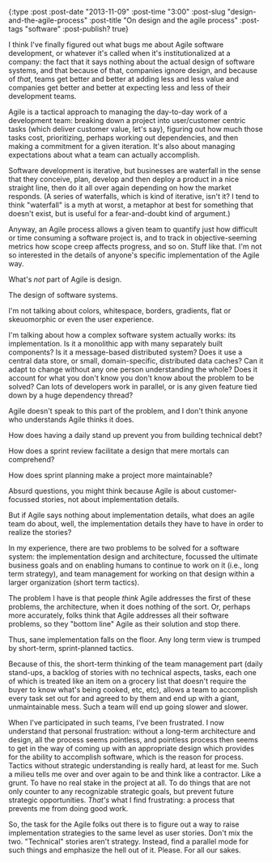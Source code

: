 {:type :post
 :post-date "2013-11-09"
 :post-time "3:00"
 :post-slug "design-and-the-agile-process"
 :post-title "On design and the agile process"
 :post-tags "software"
 :post-publish? true}

I think I've finally figured out what bugs me about Agile software
development, or whatever it's called when it's institutionalized at a
company: the fact that it says nothing about the actual design of
software systems, and that because of that, companies ignore design,
and because of _that_, teams get better and better at adding less and
less value and companies get better and better at expecting less and
less of their development teams.

Agile is a tactical approach to managing the day-to-day work of a
development team: breaking down a project into user/customer centric
tasks (which deliver customer value, let's say), figuring out how much
those tasks cost, prioritizing, perhaps working out dependencies, and
then making a commitment for a given iteration. It's also about
managing expectations about what a team can actually accomplish.

Software development is iterative, but businesses are waterfall in the
sense that they conceive, plan, develop and then deploy a product in a
nice straight line, then do it all over again depending on how the
market responds. (A series of waterfalls, which is kind of iterative,
isn't it? I tend to think "waterfall" is a myth at worst, a metaphor
at best for something that doesn't exist, but is useful for a
fear-and-doubt kind of argument.)

Anyway, an Agile process allows a given team to quantify just how
difficult or time consuming a software project is, and to track in
objective-seeming metrics how scope creep affects progress, and so
on. Stuff like that. I'm not so interested in the details of anyone's
specific implementation of the Agile way.

What's _not_ part of Agile is design.

The design of software systems.

I'm not talking about colors, whitespace, borders, gradients, flat or
skeuomorphic or even the user experience.

I'm talking about how a complex software system actually works: its
implementation. Is it a monolithic app with many separately built
components? Is it a message-based distributed system? Does it use a
central data store, or small, domain-specific, distributed data
caches? Can it adapt to change without any one person understanding
the whole? Does it account for what you don't know you don't know
about the problem to be solved? Can lots of developers work in
parallel, or is any given feature tied down by a huge dependency
thread?

Agile doesn't speak to this part of the problem, and I don't think
anyone who understands Agile thinks it does.

How does having a daily stand up prevent you from building technical
debt?

How does a sprint review facilitate a design that mere mortals can
comprehend?

How does sprint planning make a project more maintainable?

Absurd questions, you might think because Agile is about
customer-focussed stories, not about implementation details.

But if Agile says nothing about implementation details, what does an
agile team do about, well, the implementation details they have to
have in order to realize the stories?

In my experience, there are two problems to be solved for a software
system: the implementation design and architecture, focussed the
ultimate business goals and on enabling humans to continue to work on
it (i.e., long term strategy), and team management for working on that
design within a larger organization (short term tactics).

The problem I have is that people _think_ Agile addresses the first of
these problems, the architecture, when it does nothing of the
sort. Or, perhaps more accurately, folks think that Agile addresses
all their software problems, so they "bottom line" Agile as their
solution and stop there.

Thus, sane implementation falls on the floor. Any long term view is
trumped by short-term, sprint-planned tactics.

Because of this, the short-term thinking of the team management part
(daily stand-ups, a backlog of stories with no technical aspects,
tasks, each one of which is treated like an item on a grocery list
that doesn't require the buyer to know what's being cooked, etc, etc),
allows a team to accomplish every task set out for and agreed to by
them and end up with a giant, unmaintainable mess. Such a team will
end up going slower and slower.

When I've participated in such teams, I've been frustrated. I now
understand that personal frustration: without a long-term architecture
and design, all the process seems pointless, and pointless process
then seems to get in the way of coming up with an appropriate design
which provides for the ability to accomplish software, which is the
reason for process. Tactics without strategic understanding is really
hard, at least for me. Such a milieu tells me over and over again to
be and think like a contractor. Like a grunt. To have no real stake in
the project at all. To do things that are not only counter to any
recognizable strategic goals, but prevent future strategic
opportunities. _That's_ what I find frustrating: a process that
prevents me from doing good work.

So, the task for the Agile folks out there is to figure out a way to
raise implementation strategies to the same level as user
stories. Don't mix the two. "Technical" stories aren't
strategy. Instead, find a parallel mode for such things and emphasize
the hell out of it. Please. For all our sakes.
